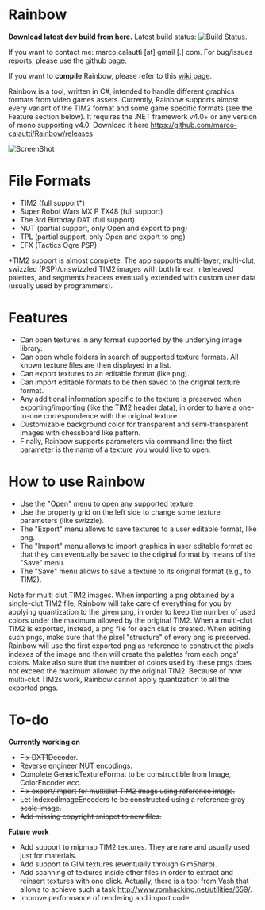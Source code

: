 Rainbow
=======
**Download latest dev build from [here](https://www.dropbox.com/s/gid080j6anqnbsb/rainbow_win32_bin_dev.zip?dl=1).**
Latest build status: [![Build Status](https://travis-ci.org/marco-calautti/Rainbow.svg?branch=master)](https://travis-ci.org/marco-calautti/Rainbow).

If you want to contact me: marco.calautti [at] gmail [.] com. For bug/issues reports, please use the github page.

If you want to **compile** Rainbow, please refer to this [wiki page](https://github.com/marco-calautti/Rainbow/wiki/How-to-build-Rainbow).


Rainbow is a tool, written in C#, intended to handle different graphics formats from video games assets.
Currently, Rainbow supports almost every variant of the TIM2 format and some game specific formats (see the Feature section below).
It requires the .NET framework v4.0+ or any version of mono supporting v4.0.
Download it here https://github.com/marco-calautti/Rainbow/releases

![ScreenShot](http://i.imgur.com/FsrZ2SY.png)

File Formats
============
* TIM2 (full support*)
* Super Robot Wars MX P TX48 (full support)
* The 3rd Birthday DAT (full support)
* NUT (partial support, only Open and export to png)
* TPL (partial support, only Open and export to png)
* EFX (Tactics Ogre PSP)

*TIM2 support is almost complete. The app supports multi-layer, multi-clut, swizzled (PSP)/unswizzled TIM2 images with both linear, interleaved palettes, and segments headers eventually extended with custom user data (usually used by programmers).

Features
=======
* Can open textures in any format supported by the underlying image library.
* Can open whole folders in search of supported texture formats. All known texture files are then displayed in a list.
* Can export textures to an editable format (like png).
* Can import editable formats to be then saved to the original texture format.
* Any additional information specific to the texture is preserved when exporting/importing (like the TIM2 header data), in order to have a one-to-one correspondence with the original texture.
* Customizable background color for transparent and semi-transparent images with chessboard like pattern.
* Finally, Rainbow supports parameters via command line: the first parameter is the name of a texture you would like to open.



How to use Rainbow
=======

* Use the "Open" menu to open any supported texture.
* Use the property grid on the left side to change some texture parameters (like swizzle).
* The "Export" menu allows to save textures to a user editable format, like png.
* The "Import" menu allows to import graphics in user editable format so that they can eventually be saved to the original format by means of the "Save" menu.
* The "Save" menu allows to save a texture to its original format (e.g., to TIM2).

Note for multi clut TIM2 images. When importing a png obtained by a single-clut TIM2 file, Rainbow will take care of everything for you by applying quantization to the given png, in order to keep the number of used colors under the maximum allowed by the original TIM2.
When a multi-clut TIM2 is exported, instead, a png file for each clut is created. When editing such pngs, make sure that the pixel "structure" of every png is preserved. Rainbow will use the first exported png as reference to construct the pixels indexes of the image and then will create the palettes from each pngs' colors. Make also sure that the number of colors used by these pngs does not exceed the maximum allowed by the original TIM2. Because of how multi-clut TIM2s work, Rainbow cannot apply quantization to all the exported pngs.

To-do
=======

**Currently working on**
* ~~Fix DXT1Decoder~~.
* Reverse engineer NUT encodings.
* Complete GenericTextureFormat to be constructible from Image, ColorEncoder ecc.
* ~~Fix export/import for multiclut TIM2 imags using reference image.~~
* ~~Let IndexedImageEncoders to be constructed using a reference gray scale image.~~
* ~~Add missing copyright snippet to new files.~~

**Future work**
* Add support to mipmap TIM2 textures. They are rare and usually used just for materials.
* Add support to GIM textures (eventually through GimSharp).
* Add scanning of textures inside other files in order to extract and reinsert textures with one click. Actually, there is a tool from Vash that allows to achieve such a task http://www.romhacking.net/utilities/659/.
* Improve performance of rendering and import code.
